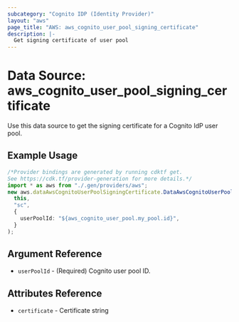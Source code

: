 ```yaml
---
subcategory: "Cognito IDP (Identity Provider)"
layout: "aws"
page_title: "AWS: aws_cognito_user_pool_signing_certificate"
description: |-
  Get signing certificate of user pool
---
```


# Data Source: aws\_cognito\_user\_pool\_signing\_certificate

Use this data source to get the signing certificate for a Cognito IdP user pool.

## Example Usage

```typescript
/*Provider bindings are generated by running cdktf get.
See https://cdk.tf/provider-generation for more details.*/
import * as aws from "./.gen/providers/aws";
new aws.dataAwsCognitoUserPoolSigningCertificate.DataAwsCognitoUserPoolSigningCertificate(
  this,
  "sc",
  {
    userPoolId: "${aws_cognito_user_pool.my_pool.id}",
  }
);

```

## Argument Reference

* `userPoolId` - (Required) Cognito user pool ID.

## Attributes Reference

* `certificate` - Certificate string
